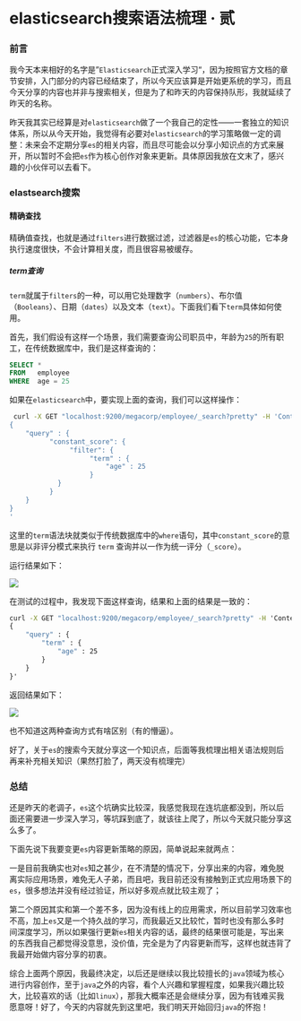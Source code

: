# elasticsearch搜索语法梳理 · 贰

### 前言

我今天本来相好的名字是”`Elasticsearch`正式深入学习“，因为按照官方文档的章节安排，入门部分的内容已经结束了，所以今天应该算是开始更系统的学习，而且今天分享的内容也并非与搜索相关，但是为了和昨天的内容保持队形，我就延续了昨天的名称。

昨天我其实已经算是对`elasticsearch`做了一个我自己的定性——一套独立的知识体系，所以从今天开始，我觉得有必要对`elasticsearch`的学习策略做一定的调整：未来会不定期分享`es`的相关内容，而且尽可能会以分享小知识点的方式来展开，所以暂时不会把`es`作为核心创作对象来更新。具体原因我放在文末了，感兴趣的小伙伴可以去看下。

### elastsearch搜索

#### 精确查找

精确值查找，也就是通过`filters`进行数据过滤，过滤器是`es`的核心功能，它本身执行速度很快，不会计算相关度，而且很容易被缓存。

##### term查询

`term`就属于`filters`的一种，可以用它处理数字（`numbers`）、布尔值（`Booleans`）、日期（`dates`）以及文本（`text`）。下面我们看下`term`具体如何使用。

首先，我们假设有这样一个场景，我们需要查询公司职员中，年龄为`25`的所有职工，在传统数据库中，我们是这样查询的：

```sql
SELECT *
FROM   employee
WHERE  age = 25
```

如果在`elasticsearch`中，要实现上面的查询，我们可以这样操作：

```sh
 curl -X GET "localhost:9200/megacorp/employee/_search?pretty" -H 'Content-Type: application/json' -d'
{
    "query" : {
          "constant_score": {
               "filter": {
                    "term" : {
                        "age" : 25
                    }
            }
          }
    }
}
'
```

这里的`term`语法块就类似于传统数据库中的`where`语句，其中`constant_score`的意思是以非评分模式来执行 `term` 查询并以一作为统一评分（`_score`）。

运行结果如下：

![](https://syske-pic-bed.oss-cn-hangzhou.aliyuncs.com/imgs/images/20210829221945.png)

在测试的过程中，我发现下面这样查询，结果和上面的结果是一致的：

```cmd
curl -X GET "localhost:9200/megacorp/employee/_search?pretty" -H 'Content-Type: application/json' -d'
{
    "query" : {
        "term" : {
            "age" : 25
        }
    }
}'
```

返回结果如下：

![](https://syske-pic-bed.oss-cn-hangzhou.aliyuncs.com/imgs/images/20210829222144.png)

也不知道这两种查询方式有啥区别（有的懵逼）。

好了，关于`es`的搜索今天就分享这一个知识点，后面等我梳理出相关语法规则后再来补充相关知识（果然打脸了，两天没有梳理完）

### 总结

还是昨天的老调子，`es`这个坑确实比较深，我感觉我现在连坑底都没到，所以后面还需要进一步深入学习，等坑踩到底了，就该往上爬了，所以今天就只能分享这么多了。

下面先说下我要变更`es`内容更新策略的原因，简单说起来就两点：

一是目前我确实也对`es`知之甚少，在不清楚的情况下，分享出来的内容，难免脱离实际应用场景，难免无人子弟，而且吧，我目前还没有接触到正式应用场景下的`es`，很多想法并没有经过验证，所以好多观点就比较主观了；

第二个原因其实和第一个差不多，因为没有线上的应用需求，所以目前学习效率也不高，加上`es`又是一个持久战的学习，而我最近又比较忙，暂时也没有那么多时间深度学习，所以如果强行更新`es`相关内容的话，最终的结果很可能是，写出来的东西我自己都觉得没意思，没价值，完全是为了内容更新而写，这样也就违背了我最开始做内容分享的初衷。

综合上面两个原因，我最终决定，以后还是继续以我比较擅长的`java`领域为核心进行内容创作，至于`java`之外的内容，看个人兴趣和掌握程度，如果我兴趣比较大，比较喜欢的话（比如`linux`），那我大概率还是会继续分享，因为有钱难买我愿意呀！好了，今天的内容就先到这里吧，我们明天开始回归`java`的怀抱！
